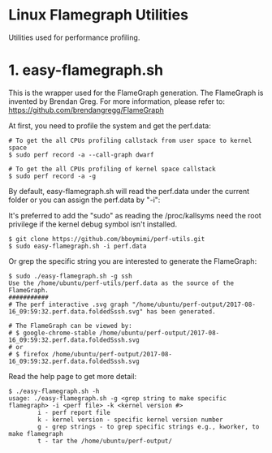 # Linux Flamegraph Utilities

Utilities used for performance profiling.

1\. easy-flamegraph.sh
=====================
This is the wrapper used for the FlameGraph generation. The FlameGraph is invented by Brendan Greg. For more information, please refer to: https://github.com/brendangregg/FlameGraph

At first, you need to profile the system and get the perf.data:

```
# To get the all CPUs profiling callstack from user space to kernel space
$ sudo perf record -a --call-graph dwarf

# To get the all CPUs profiling of kernel space callstack
$ sudo perf record -a -g
```

By default, easy-flamegraph.sh will read the perf.data under the current folder or you can assign the perf.data by \"-i\":

It's preferred to add the \"sudo\" as reading the /proc/kallsyms need the root privilege if the kernel debug symbol isn't installed.

```
$ git clone https://github.com/bboymimi/perf-utils.git
$ sudo easy-flamegraph.sh -i perf.data
```

Or grep the specific string you are interested to generate the FlameGraph:

```
$ sudo ./easy-flamegraph.sh -g ssh
Use the /home/ubuntu/perf-utils/perf.data as the source of the FlameGraph.
###########
# The perf interactive .svg graph "/home/ubuntu/perf-output/2017-08-16_09:59:32.perf.data.foldedSssh.svg" has been generated.

# The FlameGraph can be viewed by:
# $ google-chrome-stable /home/ubuntu/perf-output/2017-08-16_09:59:32.perf.data.foldedSssh.svg
# or
# $ firefox /home/ubuntu/perf-output/2017-08-16_09:59:32.perf.data.foldedSssh.svg

```

Read the help page to get more detail:

```
$ ./easy-flamegraph.sh -h
usage: ./easy-flamegraph.sh -g <grep string to make specific flamegraph> -i <perf file> -k <kernel version #>
        i - perf report file
        k - kernel version - specific kernel version number
        g - grep strings - to grep specific strings e.g., kworker, to make flamegraph
        t - tar the /home/ubuntu/perf-output/
```
